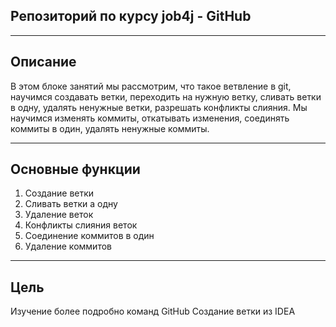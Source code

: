 ## Репозиторий по курсу job4j - GitHub


---

## Описание

В этом блоке занятий мы рассмотрим, что такое ветвление в git, научимся создавать ветки, переходить на нужную ветку, сливать ветки в одну,
удалять ненужные ветки, разрешать конфликты слияния. Мы научимся изменять коммиты, откатывать изменения, соединять коммиты в один, удалять ненужные коммиты.

---

## Основные функции

1. Создание ветки
2. Сливать ветки а одну
3. Удаление веток
4. Конфликты слияния веток
5. Соединение коммитов в один
6. Удаление коммитов
---

## Цель
Изучение более подробно команд GitHub
Создание ветки из IDEA